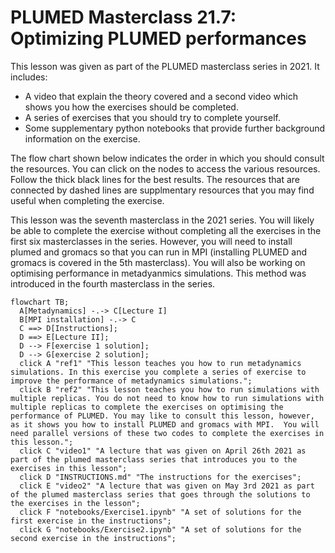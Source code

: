 #  PLUMED Masterclass 21.7: Optimizing PLUMED performances

This lesson was given as part of the PLUMED masterclass series in 2021.  It includes:

* A video that explain the theory covered and a second video which shows you how the exercises should be completed.
* A series of exercises that you should try to complete yourself.
* Some supplementary python notebooks that provide further background information on the exercise.

The flow chart shown below indicates the order in which you should consult the resources.  You can click on the nodes to access the various resources.  Follow the thick black lines for the best results.  The resources that are connected by dashed lines are supplmentary resources that you may find useful when completing the exercise. 

This lesson was the seventh masterclass in the 2021 series.  You will likely be able to complete the exercise without completing all the exercises in the first six masterclasses in the series.  However, you will need to install plumed and gromacs so that you can run in MPI (installing PLUMED and gromacs is covered in the 5th masterclass).  You will also be working on optimising performance in metadyanmics simulations. This method was introduced in the fourth masterclass in the series.

```mermaid
flowchart TB;
  A[Metadynamics] -.-> C[Lecture I] 
  B[MPI installation] -.-> C
  C ==> D[Instructions];
  D ==> E[Lecture II];
  D --> F[exercise 1 solution];
  D --> G[exercise 2 solution];
  click A "ref1" "This lesson teaches you how to run metadynamics simulations. In this exercise you complete a series of exercise to improve the performance of metadynamics simulations.";
  click B "ref2" "This lesson teaches you how to run simulations with multiple replicas. You do not need to know how to run simulations with multiple replicas to complete the exercises on optimising the performance of PLUMED. You may like to consult this lesson, however, as it shows you how to install PLUMED and gromacs with MPI.  You will need parallel versions of these two codes to complete the exercises in this lesson.";
  click C "video1" "A lecture that was given on April 26th 2021 as part of the plumed masterclass series that introduces you to the exercises in this lesson";
  click D "INSTRUCTIONS.md" "The instructions for the exercises";
  click E "video2" "A lecture that was given on May 3rd 2021 as part of the plumed masterclass series that goes through the solutions to the exercises in the lesson";
  click F "notebooks/Exercise1.ipynb" "A set of solutions for the first exercise in the instructions";
  click G "notebooks/Exercise2.ipynb" "A set of solutions for the second exercise in the instructions";
```
